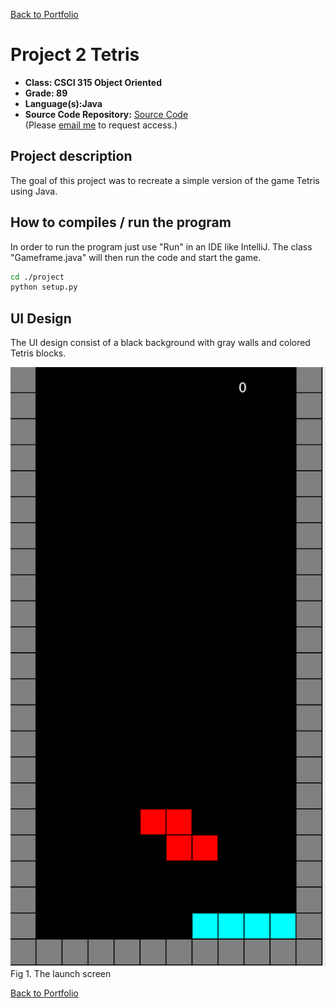 [Back to Portfolio](./index.md)

Project 2 Tetris
===============

-   **Class: CSCI 315 Object Oriented** 
-   **Grade: 89**
-   **Language(s):Java**
-   **Source Code Repository:** [Source Code](https://github.com/Malik526/Tetris-SrcCode.git)  
    (Please [email me](mailto:example@csustudent.net?subject=GitHub%20Access) to request access.)

## Project description

The goal of this project was to recreate a simple version of the game Tetris using Java. 

## How to compiles / run the program

In order to run the program just use "Run" in an IDE like IntelliJ. The class "Gameframe.java" will then run the code and start the game.

```bash
cd ./project
python setup.py
```

## UI Design

The UI design consist of a black background with gray walls and colored Tetris blocks.

![screenshot](images/Tetris_Screenshot.png)
Fig 1. The launch screen

[Back to Portfolio](./index.md)


